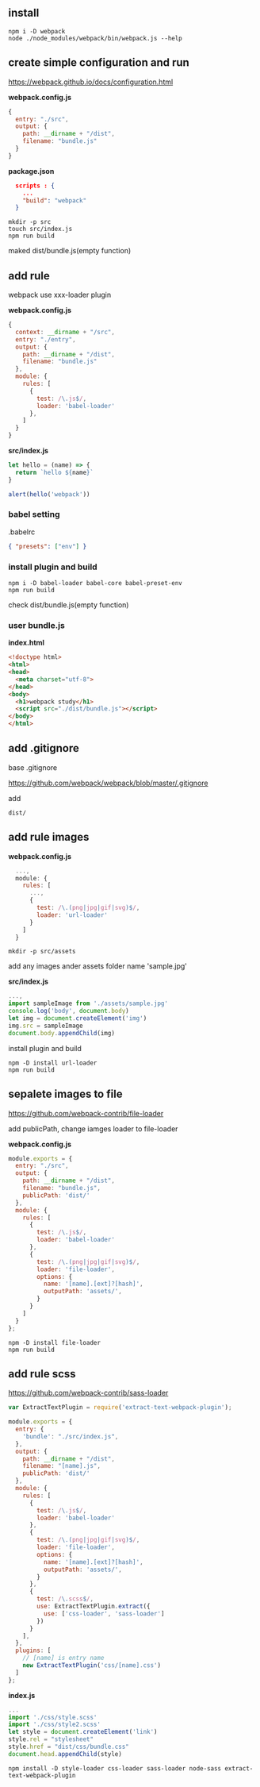 ## install
```
npm i -D webpack
node ./node_modules/webpack/bin/webpack.js --help
```

## create simple configuration and run

https://webpack.github.io/docs/configuration.html

**webpack.config.js**

```javascript
{
  entry: "./src",
  output: {
    path: __dirname + "/dist",
    filename: "bundle.js"
  }
}
```

**package.json**

```json
  scripts : {
    ...
    "build": "webpack"
  }
```

```shell
mkdir -p src
touch src/index.js
npm run build
```

maked dist/bundle.js(empty function)

## add rule

webpack use xxx-loader plugin

**webpack.config.js**

```javascript
{
  context: __dirname + "/src",
  entry: "./entry",
  output: {
    path: __dirname + "/dist",
    filename: "bundle.js"
  },
  module: {
    rules: [
      {
        test: /\.js$/,
        loader: 'babel-loader'
      },
    ]
  }
}
```

**src/index.js**

```javascript
let hello = (name) => {
  return `hello ${name}`
}

alert(hello('webpack'))
```

### babel setting

.babelrc

```json
{ "presets": ["env"] }
```

### install plugin and build

```shell
npm i -D babel-loader babel-core babel-preset-env
npm run build
```

check dist/bundle.js(empty function)

### user bundle.js

**index.html**

```html
<!doctype html>
<html>
<head>
  <meta charset="utf-8">
</head>
<body>
  <h1>webpack study</h1>
  <script src="./dist/bundle.js"></script>
</body>
</html>
```

## add .gitignore
base .gitignore

https://github.com/webpack/webpack/blob/master/.gitignore

add

```
dist/
```

## add rule images
**webpack.config.js**

```javascript
  ...,
  module: {
    rules: [
      ...,
      {
        test: /\.(png|jpg|gif|svg)$/,
        loader: 'url-loader'
      }
    ]
  }
```

```shell
mkdir -p src/assets
```

add any images ander assets folder name 'sample.jpg'

**src/index.js**

```javascript
...,
import sampleImage from './assets/sample.jpg'
console.log('body', document.body)
let img = document.createElement('img')
img.src = sampleImage
document.body.appendChild(img)
```

install plugin and build

```shell
npm -D install url-loader
npm run build
```

## sepalete images to file
https://github.com/webpack-contrib/file-loader

add publicPath, change iamges loader to file-loader

**webpack.config.js**

```javascript
module.exports = {
  entry: "./src",
  output: {
    path: __dirname + "/dist",
    filename: "bundle.js",
    publicPath: 'dist/'
  },
  module: {
    rules: [
      {
        test: /\.js$/,
        loader: 'babel-loader'
      },
      {
        test: /\.(png|jpg|gif|svg)$/,
        loader: 'file-loader',
        options: {
          name: '[name].[ext]?[hash]',
          outputPath: 'assets/',
        }
      }
    ]
  }
};
```

```
npm -D install file-loader
npm run build
```

## add rule scss
https://github.com/webpack-contrib/sass-loader

```javascript
var ExtractTextPlugin = require('extract-text-webpack-plugin');

module.exports = {
  entry: {
    'bundle': "./src/index.js",
  },
  output: {
    path: __dirname + "/dist",
    filename: "[name].js",
    publicPath: 'dist/'
  },
  module: {
    rules: [
      {
        test: /\.js$/,
        loader: 'babel-loader'
      },
      {
        test: /\.(png|jpg|gif|svg)$/,
        loader: 'file-loader',
        options: {
          name: '[name].[ext]?[hash]',
          outputPath: 'assets/',
        }
      },
      {
        test: /\.scss$/,
        use: ExtractTextPlugin.extract({
          use: ['css-loader', 'sass-loader']
        })
      }
    ],
  },
  plugins: [
    // [name] is entry name
    new ExtractTextPlugin('css/[name].css')
  ]
};
```

**index.js**

```javascript
...
import './css/style.scss'
import './css/style2.scss'
let style = document.createElement('link')
style.rel = "stylesheet"
style.href = "dist/css/bundle.css"
document.head.appendChild(style)
```

```shell
npm install -D style-loader css-loader sass-loader node-sass extract-text-webpack-plugin
```